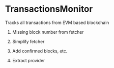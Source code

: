 # TransactionsMonitor
Tracks all transactions from EVM based blockchain


1. Missing block number from fetcher
2. Simplify fetcher
3. Add confirmed blocks, etc.

4. Extract provider